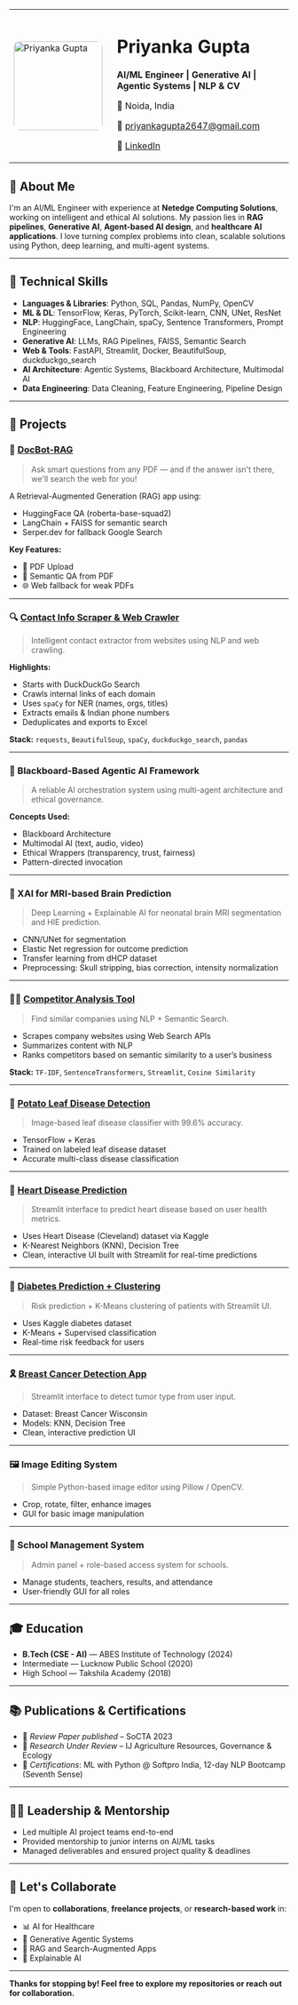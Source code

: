 <table>
  <tr>
    <td width="170">
      <img src="C:\Users\Kanika.LAPTOP-US4FH6DM\OneDrive\HUMARI_SHADI_KI_PHOTOS\priyanka.jpg" alt="Priyanka Gupta" width="160" style="border-radius: 10px;" />
    </td>
    <td>
      <h1>Priyanka Gupta</h1>
      <p><strong>AI/ML Engineer | Generative AI | Agentic Systems | NLP & CV</strong></p>
      <p>📍 Noida, India</p>
      <p>📧 <a href="mailto:priyankagupta2647@gmail.com">priyankagupta2647@gmail.com</a></p>
      <p>🔗 <a href="https://www.linkedin.com/in/priyankagupta0704/">LinkedIn</a></p>
    </td>
  </tr>
</table>

## 🧠 About Me

I'm an AI/ML Engineer with experience at **Netedge Computing Solutions**, working on intelligent and ethical AI solutions. My passion lies in **RAG pipelines**, **Generative AI**, **Agent-based AI design**, and **healthcare AI applications**. I love turning complex problems into clean, scalable solutions using Python, deep learning, and multi-agent systems.

---

## 🔧 Technical Skills

- **Languages & Libraries**: Python, SQL, Pandas, NumPy, OpenCV  
- **ML & DL**: TensorFlow, Keras, PyTorch, Scikit-learn, CNN, UNet, ResNet  
- **NLP**: HuggingFace, LangChain, spaCy, Sentence Transformers, Prompt Engineering  
- **Generative AI**: LLMs, RAG Pipelines, FAISS, Semantic Search  
- **Web & Tools**: FastAPI, Streamlit, Docker, BeautifulSoup, duckduckgo_search  
- **AI Architecture**: Agentic Systems, Blackboard Architecture, Multimodal AI  
- **Data Engineering**: Data Cleaning, Feature Engineering, Pipeline Design  

---

## 📂 Projects

### 🧠 [DocBot-RAG](https://github.com/Priyankaweb-star/docbot-rag)
> Ask smart questions from any PDF — and if the answer isn't there, we'll search the web for you!

A Retrieval-Augmented Generation (RAG) app using:
- HuggingFace QA (roberta-base-squad2)
- LangChain + FAISS for semantic search
- Serper.dev for fallback Google Search

**Key Features:**
- 📄 PDF Upload
- 🧠 Semantic QA from PDF
- 🌐 Web fallback for weak PDFs

---

### 🔍 [Contact Info Scraper & Web Crawler](https://github.com/Priyankaweb-star/contact-info-scraper)
> Intelligent contact extractor from websites using NLP and web crawling.

**Highlights:**
- Starts with DuckDuckGo Search
- Crawls internal links of each domain
- Uses `spaCy` for NER (names, orgs, titles)
- Extracts emails & Indian phone numbers
- Deduplicates and exports to Excel

**Stack:** `requests`, `BeautifulSoup`, `spaCy`, `duckduckgo_search`, `pandas`

---

### 🤖 Blackboard-Based Agentic AI Framework
> A reliable AI orchestration system using multi-agent architecture and ethical governance.

**Concepts Used:**
- Blackboard Architecture
- Multimodal AI (text, audio, video)
- Ethical Wrappers (transparency, trust, fairness)
- Pattern-directed invocation

---

### 🧪 XAI for MRI-based Brain Prediction
> Deep Learning + Explainable AI for neonatal brain MRI segmentation and HIE prediction.

- CNN/UNet for segmentation
- Elastic Net regression for outcome prediction
- Transfer learning from dHCP dataset
- Preprocessing: Skull stripping, bias correction, intensity normalization

---

### 🕵️‍♀️ [Competitor Analysis Tool](https://github.com/yourusername/competitor-analyzer-ai)
> Find similar companies using NLP + Semantic Search.

- Scrapes company websites using Web Search APIs
- Summarizes content with NLP
- Ranks competitors based on semantic similarity to a user’s business

**Stack:** `TF-IDF`, `SentenceTransformers`, `Streamlit`, `Cosine Similarity`

---

### 🥔 [Potato Leaf Disease Detection](https://github.com/Priyankaweb-star/Leaf-disease-detection-system)
> Image-based leaf disease classifier with 99.6% accuracy.

- TensorFlow + Keras
- Trained on labeled leaf disease dataset
- Accurate multi-class disease classification

---

### 💉 [Heart Disease Prediction](https://github.com/Priyankaweb-star/Heart-Disease-Prediction)
> Streamlit interface to predict heart disease based on user health metrics.

- Uses Heart Disease (Cleveland) dataset via Kaggle
- K-Nearest Neighbors (KNN), Decision Tree
- Clean, interactive UI built with Streamlit for real-time predictions

 ---
 
### 💉 [Diabetes Prediction + Clustering](https://github.com/Priyankaweb-star/Diabetes-Prediction-using-KNN )
> Risk prediction + K-Means clustering of patients with Streamlit UI.

- Uses Kaggle diabetes dataset
- K-Means + Supervised classification
- Real-time risk feedback for users

---

### 🎗️ [Breast Cancer Detection App](https://github.com/Priyankaweb-star/Breast-Cancer-Wisconsin-)
> Streamlit interface to detect tumor type from user input.

- Dataset: Breast Cancer Wisconsin
- Models: KNN, Decision Tree
- Clean, interactive prediction UI

---

### 🖼️ Image Editing System
> Simple Python-based image editor using Pillow / OpenCV.

- Crop, rotate, filter, enhance images
- GUI for basic image manipulation

---

### 🏫 School Management System
> Admin panel + role-based access system for schools.

- Manage students, teachers, results, and attendance
- User-friendly GUI for all roles

---

## 🎓 Education

- **B.Tech (CSE - AI)** — ABES Institute of Technology (2024)  
- Intermediate — Lucknow Public School (2020)  
- High School — Takshila Academy (2018)  

---

## 📚 Publications & Certifications

- 📄 *Review Paper published* – SoCTA 2023  
- 📝 *Research Under Review* – IJ Agriculture Resources, Governance & Ecology  
- 📜 *Certifications*: ML with Python @ Softpro India, 12-day NLP Bootcamp (Seventh Sense)

---

## 👩‍💼 Leadership & Mentorship

- Led multiple AI project teams end-to-end  
- Provided mentorship to junior interns on AI/ML tasks  
- Managed deliverables and ensured project quality & deadlines  

---

## 🌱 Let's Collaborate

I'm open to **collaborations**, **freelance projects**, or **research-based work** in:
- 📊 AI for Healthcare
- 🤖 Generative Agentic Systems
- 🧠 RAG and Search-Augmented Apps
- 🧪 Explainable AI

---

**Thanks for stopping by! Feel free to explore my repositories or reach out for collaboration.**

